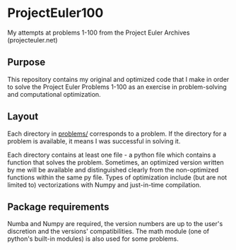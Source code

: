 # ProjectEuler100
My attempts at problems 1-100 from the Project Euler Archives (projecteuler.net) 

## Purpose
This repository contains my original and optimized code that I make in order to solve the Project Euler Problems 1-100 as an exercise in problem-solving and computational optimization. 

## Layout
Each directory in [problems/](https://github.com/ISDementyev/ProjectEuler100/tree/main/problems) corresponds to a problem. If the directory for a problem is available, it means I was successful in solving it.

Each directory contains at least one file - a python file which contains a function that solves the problem. Sometimes, an optimized version written by me 
will be available and distinguished clearly from the non-optimized functions within the same py file. Types of optimization include (but are not limited to) vectorizations with Numpy and just-in-time compilation.

## Package requirements
Numba and Numpy are required, the version numbers are up to the user's discretion and the versions' compatibilities. The math module (one of python's built-in modules) is also used for some problems.
